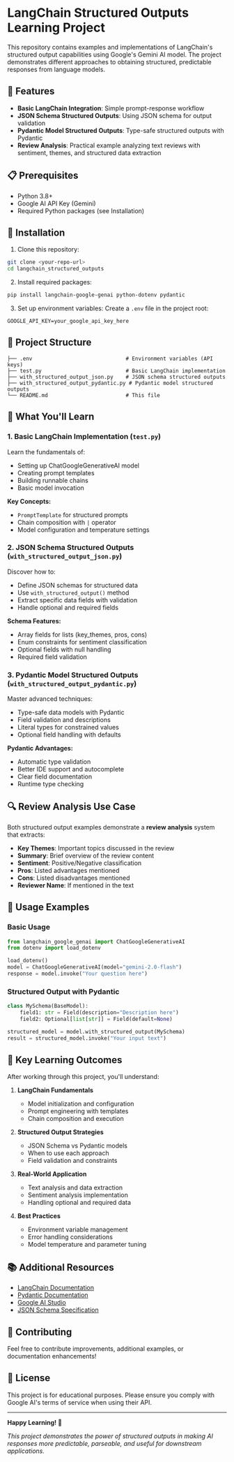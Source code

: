 # LangChain Structured Outputs Learning Project

This repository contains examples and implementations of LangChain's structured output capabilities using Google's Gemini AI model. The project demonstrates different approaches to obtaining structured, predictable responses from language models.

## 🚀 Features

- **Basic LangChain Integration**: Simple prompt-response workflow
- **JSON Schema Structured Outputs**: Using JSON schema for output validation
- **Pydantic Model Structured Outputs**: Type-safe structured outputs with Pydantic
- **Review Analysis**: Practical example analyzing text reviews with sentiment, themes, and structured data extraction

## 📋 Prerequisites

- Python 3.8+
- Google AI API Key (Gemini)
- Required Python packages (see Installation)

## 🔧 Installation

1. Clone this repository:

```bash
git clone <your-repo-url>
cd langchain_structured_outputs
```

2. Install required packages:

```bash
pip install langchain-google-genai python-dotenv pydantic
```

3. Set up environment variables:
   Create a `.env` file in the project root:

```
GOOGLE_API_KEY=your_google_api_key_here
```

## 📁 Project Structure

```
├── .env                              # Environment variables (API keys)
├── test.py                           # Basic LangChain implementation
├── with_structured_output_json.py    # JSON schema structured outputs
├── with_structured_output_pydantic.py # Pydantic model structured outputs
└── README.md                         # This file
```

## 🎯 What You'll Learn

### 1. Basic LangChain Implementation (`test.py`)

Learn the fundamentals of:

- Setting up ChatGoogleGenerativeAI model
- Creating prompt templates
- Building runnable chains
- Basic model invocation

**Key Concepts:**

- `PromptTemplate` for structured prompts
- Chain composition with `|` operator
- Model configuration and temperature settings

### 2. JSON Schema Structured Outputs (`with_structured_output_json.py`)

Discover how to:

- Define JSON schemas for structured data
- Use `with_structured_output()` method
- Extract specific data fields with validation
- Handle optional and required fields

**Schema Features:**

- Array fields for lists (key_themes, pros, cons)
- Enum constraints for sentiment classification
- Optional fields with null handling
- Required field validation

### 3. Pydantic Model Structured Outputs (`with_structured_output_pydantic.py`)

Master advanced techniques:

- Type-safe data models with Pydantic
- Field validation and descriptions
- Literal types for constrained values
- Optional field handling with defaults

**Pydantic Advantages:**

- Automatic type validation
- Better IDE support and autocomplete
- Clear field documentation
- Runtime type checking

## 🔍 Review Analysis Use Case

Both structured output examples demonstrate a **review analysis** system that extracts:

- **Key Themes**: Important topics discussed in the review
- **Summary**: Brief overview of the review content
- **Sentiment**: Positive/Negative classification
- **Pros**: Listed advantages mentioned
- **Cons**: Listed disadvantages mentioned
- **Reviewer Name**: If mentioned in the text

## 🚀 Usage Examples

### Basic Usage

```python
from langchain_google_genai import ChatGoogleGenerativeAI
from dotenv import load_dotenv

load_dotenv()
model = ChatGoogleGenerativeAI(model="gemini-2.0-flash")
response = model.invoke("Your question here")
```

### Structured Output with Pydantic

```python
class MySchema(BaseModel):
    field1: str = Field(description="Description here")
    field2: Optional[list[str]] = Field(default=None)

structured_model = model.with_structured_output(MySchema)
result = structured_model.invoke("Your input text")
```

## 🎨 Key Learning Outcomes

After working through this project, you'll understand:

1. **LangChain Fundamentals**

   - Model initialization and configuration
   - Prompt engineering with templates
   - Chain composition and execution

2. **Structured Output Strategies**

   - JSON Schema vs Pydantic models
   - When to use each approach
   - Field validation and constraints

3. **Real-World Application**

   - Text analysis and data extraction
   - Sentiment analysis implementation
   - Handling optional and required data

4. **Best Practices**
   - Environment variable management
   - Error handling considerations
   - Model temperature and parameter tuning

## 📚 Additional Resources

- [LangChain Documentation](https://python.langchain.com/)
- [Pydantic Documentation](https://docs.pydantic.dev/)
- [Google AI Studio](https://aistudio.google.com/)
- [JSON Schema Specification](https://json-schema.org/)

## 🤝 Contributing

Feel free to contribute improvements, additional examples, or documentation enhancements!

## 📄 License

This project is for educational purposes. Please ensure you comply with Google AI's terms of service when using their API.

---

**Happy Learning! 🎉**

_This project demonstrates the power of structured outputs in making AI responses more predictable, parseable, and useful for downstream applications._

